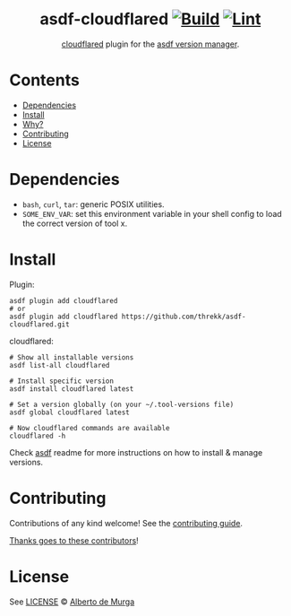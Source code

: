 <div align="center">

# asdf-cloudflared [![Build](https://github.com/threkk/asdf-cloudflared/actions/workflows/build.yml/badge.svg)](https://github.com/threkk/asdf-cloudflared/actions/workflows/build.yml) [![Lint](https://github.com/threkk/asdf-cloudflared/actions/workflows/lint.yml/badge.svg)](https://github.com/threkk/asdf-cloudflared/actions/workflows/lint.yml)


[cloudflared](https://developers.cloudflare.com/argo-tunnel/) plugin for the [asdf version manager](https://asdf-vm.com).

</div>

# Contents

- [Dependencies](#dependencies)
- [Install](#install)
- [Why?](#why)
- [Contributing](#contributing)
- [License](#license)

# Dependencies

- `bash`, `curl`, `tar`: generic POSIX utilities.
- `SOME_ENV_VAR`: set this environment variable in your shell config to load the correct version of tool x.

# Install

Plugin:

```shell
asdf plugin add cloudflared
# or
asdf plugin add cloudflared https://github.com/threkk/asdf-cloudflared.git
```

cloudflared:

```shell
# Show all installable versions
asdf list-all cloudflared

# Install specific version
asdf install cloudflared latest

# Set a version globally (on your ~/.tool-versions file)
asdf global cloudflared latest

# Now cloudflared commands are available
cloudflared -h
```

Check [asdf](https://github.com/asdf-vm/asdf) readme for more instructions on how to
install & manage versions.

# Contributing

Contributions of any kind welcome! See the [contributing guide](contributing.md).

[Thanks goes to these contributors](https://github.com/threkk/asdf-cloudflared/graphs/contributors)!

# License

See [LICENSE](LICENSE) © [Alberto de Murga](https://github.com/threkk/)
